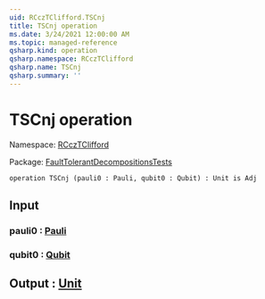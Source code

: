 ```yaml
---
uid: RCczTClifford.TSCnj
title: TSCnj operation
ms.date: 3/24/2021 12:00:00 AM
ms.topic: managed-reference
qsharp.kind: operation
qsharp.namespace: RCczTClifford
qsharp.name: TSCnj
qsharp.summary: ''
---
```


# TSCnj operation

Namespace: [RCczTClifford](xref:RCczTClifford)

Package: [FaultTolerantDecompositionsTests](https://nuget.org/packages/FaultTolerantDecompositionsTests)




```qsharp
operation TSCnj (pauli0 : Pauli, qubit0 : Qubit) : Unit is Adj
```


## Input

### pauli0 : [Pauli](xref:microsoft.quantum.lang-ref.pauli)




### qubit0 : [Qubit](xref:microsoft.quantum.lang-ref.qubit)





## Output : [Unit](xref:microsoft.quantum.lang-ref.unit)

